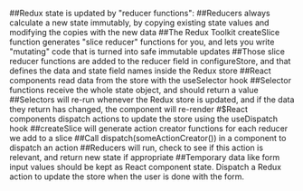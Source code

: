 ##Redux state is updated by "reducer functions":
##Reducers always calculate a new state immutably, by copying existing state values and modifying the copies with the new data
##The Redux Toolkit createSlice function generates "slice reducer" functions for you, and lets you write "mutating" code that is turned into safe immutable updates
##Those slice reducer functions are added to the reducer field in configureStore, and that defines the data and state field names inside the Redux store
##React components read data from the store with the useSelector hook
##Selector functions receive the whole state object, and should return a value
##Selectors will re-run whenever the Redux store is updated, and if the data they return has changed, the component will re-render
#$React components dispatch actions to update the store using the useDispatch hook
##createSlice will generate action creator functions for each reducer we add to a slice
##Call dispatch(someActionCreator()) in a component to dispatch an action
##Reducers will run, check to see if this action is relevant, and return new state if appropriate
##Temporary data like form input values should be kept as React component state. Dispatch a Redux action to update the store when the user is done with the form.
